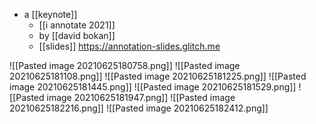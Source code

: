 - a [[keynote]]
	- [[i annotate 2021]]
	- by [[david bokan]]
	- [[slides]] https://annotation-slides.glitch.me
	
![[Pasted image 20210625180758.png]]
![[Pasted image 20210625181108.png]]
![[Pasted image 20210625181225.png]]
![[Pasted image 20210625181445.png]]
![[Pasted image 20210625181529.png]]
![[Pasted image 20210625181947.png]]
![[Pasted image 20210625182216.png]]
![[Pasted image 20210625182412.png]]